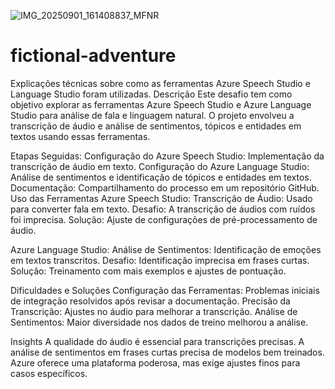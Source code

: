 
![IMG_20250901_161408837_MFNR](https://github.com/user-attachments/assets/4bff55a8-d8ea-425b-8f21-8f1ff1904fb8)
# fictional-adventure
Explicações técnicas sobre como as ferramentas Azure Speech Studio e Language Studio foram utilizadas.
Descrição
Este desafio tem como objetivo explorar as ferramentas Azure Speech Studio e Azure Language Studio para análise de fala e linguagem natural. O projeto envolveu a transcrição de áudio e análise de sentimentos, tópicos e entidades em textos usando essas ferramentas.

Etapas Seguidas:
Configuração do Azure Speech Studio: Implementação da transcrição de áudio em texto.
Configuração do Azure Language Studio: Análise de sentimentos e identificação de tópicos e entidades em textos.
Documentação: Compartilhamento do processo em um repositório GitHub.
Uso das Ferramentas
Azure Speech Studio:
Transcrição de Áudio: Usado para converter fala em texto.
Desafio: A transcrição de áudios com ruídos foi imprecisa.
Solução: Ajuste de configurações de pré-processamento de áudio.

Azure Language Studio:
Análise de Sentimentos: Identificação de emoções em textos transcritos.
Desafio: Identificação imprecisa em frases curtas.
Solução: Treinamento com mais exemplos e ajustes de pontuação.

Dificuldades e Soluções
Configuração das Ferramentas: Problemas iniciais de integração resolvidos após revisar a documentação.
Precisão da Transcrição: Ajustes no áudio para melhorar a transcrição.
Análise de Sentimentos: Maior diversidade nos dados de treino melhorou a análise.

Insights
A qualidade do áudio é essencial para transcrições precisas.
A análise de sentimentos em frases curtas precisa de modelos bem treinados.
Azure oferece uma plataforma poderosa, mas exige ajustes finos para casos específicos.

